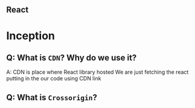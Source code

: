 ## React 

# Inception

## Q: What is `CDN`? Why do we use it?
      
   A: CDN is place where React library hosted
      We are just fetching the react putting in the our code using CDN link

## Q: What is `Crossorigin`?